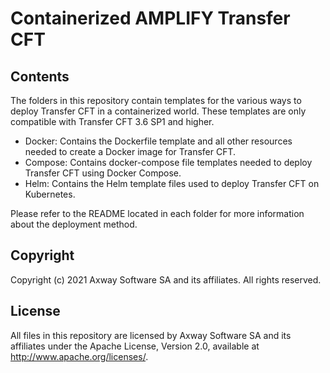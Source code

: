 # Containerized AMPLIFY Transfer CFT 

## Contents
The folders in this repository contain templates for the various ways to deploy Transfer CFT in a containerized world. These templates are only compatible with Transfer CFT 3.6 SP1 and higher.
- Docker:  Contains the Dockerfile template and all other resources needed to create a Docker image for Transfer CFT.
- Compose: Contains docker-compose file templates needed to deploy Transfer CFT using Docker Compose.
- Helm:    Contains the Helm template files used to deploy Transfer CFT on Kubernetes.

Please refer to the README located in each folder for more information about the deployment method.

## Copyright

Copyright (c) 2021 Axway Software SA and its affiliates. All rights reserved.

## License

All files in this repository are licensed by Axway Software SA and its affiliates under the Apache License, Version 2.0, available at http://www.apache.org/licenses/.
